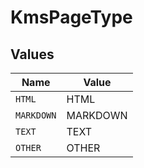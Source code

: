 # KmsPageType


## Values

| Name       | Value      |
| ---------- | ---------- |
| `HTML`     | HTML       |
| `MARKDOWN` | MARKDOWN   |
| `TEXT`     | TEXT       |
| `OTHER`    | OTHER      |